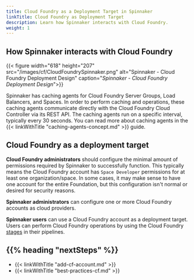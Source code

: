 ```yaml
---
title: Cloud Foundry as a Deployment Target in Spinnaker
linkTitle: Cloud Foundry as Deployment Target
description: Learn how Spinnaker interacts with Cloud Foundry.
weight: 1
---
```


## How Spinnaker interacts with Cloud Foundry

{{< figure width="618" height="207" src="/images/cf/CloudFoundrySpinnaker.png"  alt="Spinnaker - Cloud Foundry Deployment Design"  caption="<i>Spinnaker - Cloud Foundry Deployment Design</i>">}}

Spinnaker has caching agents for Cloud Foundry Server Groups, Load Balancers, and Spaces. In order to perform caching and operations, these caching agents communicate directly with the Cloud Foundry Cloud Controller via its REST API. The caching agents run on a specific interval, typically every 30 seconds. You can read more about caching agents in the {{< linkWithTitle "caching-agents-concept.md" >}} guide.

## Cloud Foundry as a deployment target

**Cloud Foundry administrators** should configure the minimal amount of permissions required by Spinnaker to successfully function. This typically means the Cloud Foundry account has `Space Developer` permissions for at least one organization/space. In some cases, it may make sense to have one account for the entire Foundation, but this configuration isn't normal or desired for security reasons.

**Spinnaker administrators** can configure one or more Cloud Foundry accounts as cloud providers.

**Spinnaker users** can use a Cloud Foundry account as a deployment target. Users can perform Cloud Foundry operations by using the Cloud Foundry [stages](https://spinnaker.io/reference/pipeline/stages/#cloud-foundry) in their pipelines.


## {{% heading "nextSteps" %}}

* {{< linkWithTitle "add-cf-account.md" >}}
* {{< linkWithTitle "best-practices-cf.md" >}}